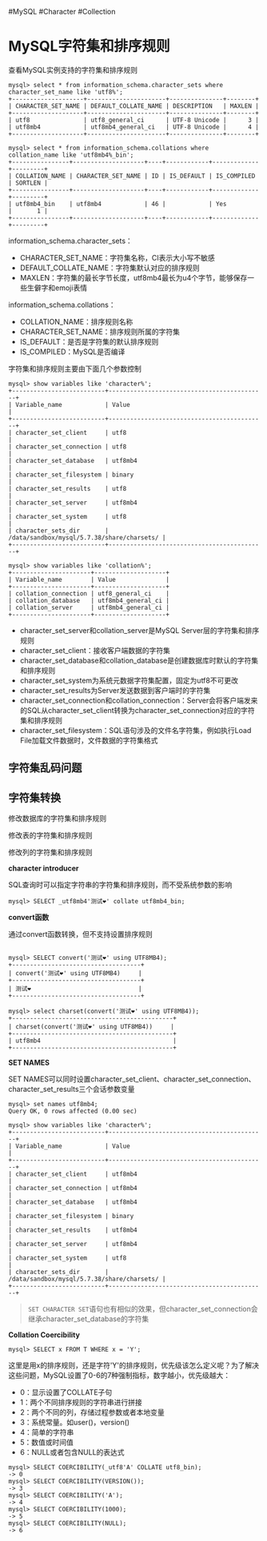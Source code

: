 #MySQL #Character #Collection
# MySQL字符集和排序规则

查看MySQL实例支持的字符集和排序规则
```
mysql> select * from information_schema.character_sets where character_set_name like 'utf8%';
+--------------------+----------------------+---------------+--------+
| CHARACTER_SET_NAME | DEFAULT_COLLATE_NAME | DESCRIPTION   | MAXLEN |
+--------------------+----------------------+---------------+--------+
| utf8               | utf8_general_ci      | UTF-8 Unicode |      3 |
| utf8mb4            | utf8mb4_general_ci   | UTF-8 Unicode |      4 |
+--------------------+----------------------+---------------+--------+

mysql> select * from information_schema.collations where collation_name like 'utf8mb4%_bin';
+----------------+--------------------+----+------------+-------------+---------+
| COLLATION_NAME | CHARACTER_SET_NAME | ID | IS_DEFAULT | IS_COMPILED | SORTLEN |
+----------------+--------------------+----+------------+-------------+---------+
| utf8mb4_bin    | utf8mb4            | 46 |            | Yes         |       1 |
+----------------+--------------------+----+------------+-------------+---------+
```
information_schema.character_sets：
- CHARACTER_SET_NAME：字符集名称，CI表示大小写不敏感
- DEFAULT_COLLATE_NAME：字符集默认对应的排序规则
- MAXLEN：字符集的最长字节长度，utf8mb4最长为u4个字节，能够保存一些生僻字和emoji表情

information_schema.collations：
- COLLATION_NAME：排序规则名称
- CHARACTER_SET_NAME：排序规则所属的字符集
- IS_DEFAULT：是否是字符集的默认排序规则
- IS_COMPILED：MySQL是否编译

字符集和排序规则主要由下面几个参数控制
```
mysql> show variables like 'character%';
+--------------------------+--------------------------------------------+
| Variable_name            | Value                                      |
+--------------------------+--------------------------------------------+
| character_set_client     | utf8                                       |
| character_set_connection | utf8                                       |
| character_set_database   | utf8mb4                                    |
| character_set_filesystem | binary                                     |
| character_set_results    | utf8                                       |
| character_set_server     | utf8mb4                                    |
| character_set_system     | utf8                                       |
| character_sets_dir       | /data/sandbox/mysql/5.7.38/share/charsets/ |
+--------------------------+--------------------------------------------+

mysql> show variables like 'collation%';
+----------------------+--------------------+
| Variable_name        | Value              |
+----------------------+--------------------+
| collation_connection | utf8_general_ci    |
| collation_database   | utf8mb4_general_ci |
| collation_server     | utf8mb4_general_ci |
+----------------------+--------------------+
```
- character_set_server和collation_server是MySQL Server层的字符集和排序规则
- character_set_client：接收客户端数据的字符集
- character_set_database和collation_database是创建数据库时默认的字符集和排序规则
- character_set_system为系统元数据字符集配置，固定为utf8不可更改
- character_set_results为Server发送数据到客户端时的字符集
- character_set_connection和collation_connection：Server会将客户端发来的SQL从character_set_client转换为character_set_connection对应的字符集和排序规则
- character_set_filesystem：SQL语句涉及的文件名字符集，例如执行Load File加载文件数据时，文件数据的字符集格式


## 字符集乱码问题


## 字符集转换

修改数据库的字符集和排序规则

修改表的字符集和排序规则

修改列的字符集和排序规则

**character introducer**

SQL查询时可以指定字符串的字符集和排序规则，而不受系统参数的影响
```
mysql> SELECT _utf8mb4'测试❤' collate utf8mb4_bin;
```

**convert函数**

通过convert函数转换，但不支持设置排序规则
```

mysql> SELECT convert('测试❤' using UTF8MB4);
+------------------------------------+
| convert('测试❤' using UTF8MB4)     |
+------------------------------------+
| 测试❤                              |
+------------------------------------+

mysql> select charset(convert('测试❤' using UTF8MB4));
+---------------------------------------------+
| charset(convert('测试❤' using UTF8MB4))     |
+---------------------------------------------+
| utf8mb4                                     |
+---------------------------------------------+
```

**SET NAMES**

SET NAMES可以同时设置character_set_client、character_set_connection、character_set_results三个会话参数变量
```
mysql> set names utf8mb4;
Query OK, 0 rows affected (0.00 sec)

mysql> show variables like 'character%';
+--------------------------+--------------------------------------------+
| Variable_name            | Value                                      |
+--------------------------+--------------------------------------------+
| character_set_client     | utf8mb4                                    |
| character_set_connection | utf8mb4                                    |
| character_set_database   | utf8mb4                                    |
| character_set_filesystem | binary                                     |
| character_set_results    | utf8mb4                                    |
| character_set_server     | utf8mb4                                    |
| character_set_system     | utf8                                       |
| character_sets_dir       | /data/sandbox/mysql/5.7.38/share/charsets/ |
+--------------------------+--------------------------------------------+
```
> `SET CHARACTER SET`语句也有相似的效果，但character_set_connection会继承character_set_database的字符集

**Collation Coercibility**
```
mysql> SELECT x FROM T WHERE x = 'Y';
```
这里是用x的排序规则，还是字符'Y'的排序规则，优先级该怎么定义呢？为了解决这些问题，MySQL设置了0-6的7种强制指标，数字越小，优先级越大：
- 0：显示设置了COLLATE子句
- 1：两个不同排序规则的字符串进行拼接
- 2：两个不同的列，存储过程参数或者本地变量
- 3：系统常量。如user()，version()
- 4：简单的字符串
- 5：数值或时间值
- 6：NULL或者包含NULL的表达式
```
mysql> SELECT COERCIBILITY(_utf8'A' COLLATE utf8_bin);
-> 0 
mysql> SELECT COERCIBILITY(VERSION()); 
-> 3 
mysql> SELECT COERCIBILITY('A'); 
-> 4 
mysql> SELECT COERCIBILITY(1000);
-> 5 
mysql> SELECT COERCIBILITY(NULL);
-> 6
```